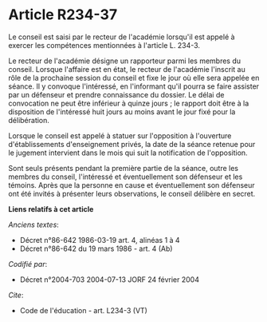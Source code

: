 # Article R234-37

Le conseil est saisi par le recteur de l'académie lorsqu'il est appelé à exercer les compétences mentionnées à l'article L.
234-3. 

Le recteur de l'académie désigne un rapporteur parmi les membres du conseil. Lorsque l'affaire est en état, le recteur de
l'académie l'inscrit au rôle de la prochaine session du conseil et fixe le jour où elle sera appelée en séance. Il y convoque
l'intéressé, en l'informant qu'il pourra se faire assister par un défenseur et prendre connaissance du dossier. Le délai de
convocation ne peut être inférieur à quinze jours ; le rapport doit être à la disposition de l'intéressé huit jours au moins
avant le jour fixé pour la délibération. 

Lorsque le conseil est appelé à statuer sur l'opposition à l'ouverture d'établissements d'enseignement privés, la date de la
séance retenue pour le jugement intervient dans le mois qui suit la notification de l'opposition. 

Sont seuls présents pendant la première partie de la séance, outre les membres du conseil, l'intéressé et éventuellement son
défenseur et les témoins. Après que la personne en cause et éventuellement son défenseur ont été invités à présenter leurs
observations, le conseil délibère en secret.

**Liens relatifs à cet article**

_Anciens textes_:

  - Décret n°86-642 1986-03-19 art. 4, alinéas 1 à 4
  - Décret n°86-642 du 19 mars 1986 - art. 4 (Ab)

_Codifié par_:

  - Décret n°2004-703 2004-07-13 JORF 24 février 2004

_Cite_:

  - Code de l'éducation - art. L234-3 (VT)
